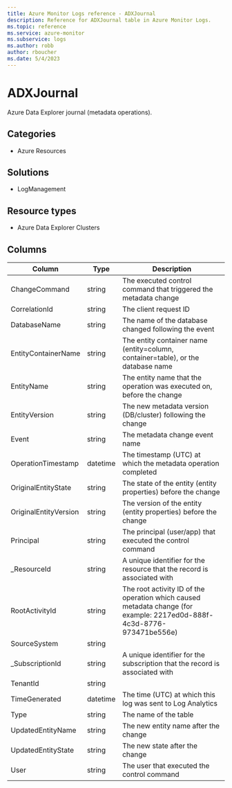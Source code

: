 ```yaml
---
title: Azure Monitor Logs reference - ADXJournal
description: Reference for ADXJournal table in Azure Monitor Logs.
ms.topic: reference
ms.service: azure-monitor
ms.subservice: logs
ms.author: robb
author: rboucher
ms.date: 5/4/2023
---
```


# ADXJournal

 Azure Data Explorer journal (metadata operations).

## Categories

- Azure Resources
## Solutions

- LogManagement
## Resource types

- Azure Data Explorer Clusters




## Columns

| Column | Type | Description |
| --- | --- | --- |
| ChangeCommand | string | The executed control command that triggered the metadata change |
| CorrelationId | string | The client request ID |
| DatabaseName | string | The name of the database changed following the event |
| EntityContainerName | string | The entity container name (entity=column, container=table), or the database name |
| EntityName | string | The entity name that the operation was executed on, before the change |
| EntityVersion | string | The new metadata version (DB/cluster) following the change |
| Event | string | The metadata change event name |
| OperationTimestamp | datetime | The timestamp (UTC) at which the metadata operation completed |
| OriginalEntityState | string | The state of the entity (entity properties) before the change |
| OriginalEntityVersion | string | The version of the entity (entity properties) before the change |
| Principal | string | The principal (user/app) that executed the control command |
| _ResourceId | string | A unique identifier for the resource that the record is associated with |
| RootActivityId | string | The root activity ID of the operation which caused metadata change (for example: 2217ed0d-888f-4c3d-8776-973471be556e) |
| SourceSystem | string |  |
| _SubscriptionId | string | A unique identifier for the subscription that the record is associated with |
| TenantId | string |  |
| TimeGenerated | datetime | The time (UTC) at which this log was sent to Log Analytics |
| Type | string | The name of the table |
| UpdatedEntityName | string | The new entity name after the change |
| UpdatedEntityState | string | The new state after the change |
| User | string | The user that executed the control command |
